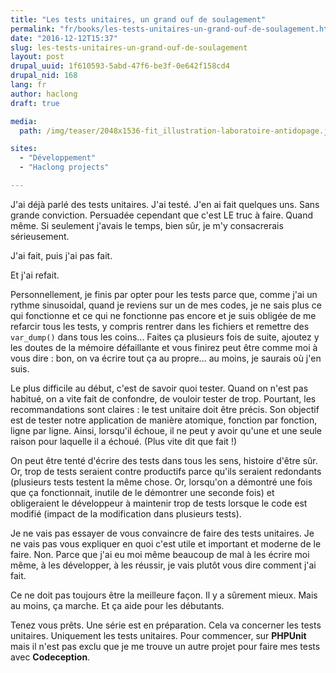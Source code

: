 ```yaml
---
title: "Les tests unitaires, un grand ouf de soulagement"
permalink: "fr/books/les-tests-unitaires-un-grand-ouf-de-soulagement.html"
date: "2016-12-12T15:37"
slug: les-tests-unitaires-un-grand-ouf-de-soulagement
layout: post
drupal_uuid: 1f610593-5abd-47f6-be3f-0e642f158cd4
drupal_nid: 168
lang: fr
author: haclong
draft: true

media:
  path: /img/teaser/2048x1536-fit_illustration-laboratoire-antidopage.jpg

sites:
  - "Développement"
  - "Haclong projects"

---
```


J'ai déjà parlé des tests unitaires. J'ai testé. J'en ai fait quelques uns. Sans grande conviction. Persuadée cependant que c'est LE truc à faire. Quand même. Si seulement j'avais le temps, bien sûr, je m'y consacrerais sérieusement.

J'ai fait, puis j'ai pas fait.

Et j'ai refait.

Personnellement, je finis par opter pour les tests parce que, comme j'ai un rythme sinusoidal, quand je reviens sur un de mes codes, je ne sais plus ce qui fonctionne et ce qui ne fonctionne pas encore et je suis obligée de me refarcir tous les tests, y compris rentrer dans les fichiers et remettre des `var_dump()` dans tous les coins... Faites ça plusieurs fois de suite, ajoutez y les doutes de la mémoire défaillante et vous finirez peut être comme moi à vous dire : bon, on va écrire tout ça au propre... au moins, je saurais où j'en suis.

Le plus difficile au début, c'est de savoir quoi tester. Quand on n'est pas habitué, on a vite fait de confondre, de vouloir tester de trop. Pourtant, les recommandations sont claires : le test unitaire doit être précis. Son objectif est de tester notre application de manière atomique, fonction par fonction, ligne par ligne. Ainsi, lorsqu'il échoue, il ne peut y avoir qu'une et une seule raison pour laquelle il a échoué. (Plus vite dit que fait !)

On peut être tenté d'écrire des tests dans tous les sens, histoire d'être sûr. Or, trop de tests seraient contre productifs parce qu'ils seraient redondants (plusieurs tests testent la même chose. Or, lorsqu'on a démontré une fois que ça fonctionnait, inutile de le démontrer une seconde fois) et obligeraient le développeur à maintenir trop de tests lorsque le code est modifié (impact de la modification dans plusieurs tests).

Je ne vais pas essayer de vous convaincre de faire des tests unitaires. Je ne vais pas vous expliquer en quoi c'est utile et important et moderne de le faire. Non. Parce que j'ai eu moi même beaucoup de mal à les écrire moi même, à les développer, à les réussir, je vais plutôt vous dire comment j'ai fait.

Ce ne doit pas toujours être la meilleure façon. Il y a sûrement mieux. Mais au moins, ça marche. Et ça aide pour les débutants.

Tenez vous prêts. Une série est en préparation. Cela va concerner les tests unitaires. Uniquement les tests unitaires. Pour commencer, sur **PHPUnit** mais il n'est pas exclu que je me trouve un autre projet pour faire mes tests avec **Codeception**.
